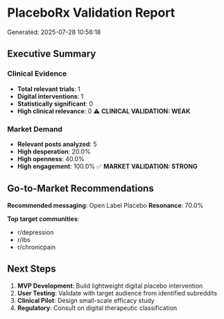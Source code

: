 # PlaceboRx Validation Report
Generated: 2025-07-28 10:56:18

## Executive Summary
### Clinical Evidence
- **Total relevant trials**: 1
- **Digital interventions**: 1
- **Statistically significant**: 0
- **High clinical relevance**: 0
⚠️ **CLINICAL VALIDATION: WEAK**

### Market Demand
- **Relevant posts analyzed**: 5
- **High desperation**: 20.0%
- **High openness**: 40.0%
- **High engagement**: 100.0%
✅ **MARKET VALIDATION: STRONG**

## Go-to-Market Recommendations
**Recommended messaging**: Open Label Placebo
**Resonance**: 70.0%

**Top target communities**:
- r/depression
- r/ibs
- r/chronicpain

## Next Steps
1. **MVP Development**: Build lightweight digital placebo intervention
2. **User Testing**: Validate with target audience from identified subreddits
3. **Clinical Pilot**: Design small-scale efficacy study
4. **Regulatory**: Consult on digital therapeutic classification
